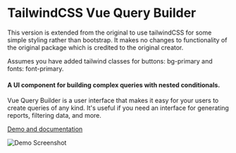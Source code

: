 TailwindCSS Vue Query Builder
======

This version is extended from the original to use tailwindCSS for some simple styling rather than bootstrap. It makes no changes to functionality of the original package which is credited to the original creator. 

Assumes you have added tailwind classes for buttons: bg-primary and fonts: font-primary.

#### A UI component for building complex queries with nested conditionals.

Vue Query Builder is a user interface that makes it easy for your users to create queries of any kind. It's useful if you need an interface for generating reports, filtering data, and more.


[Demo and documentation](https://dabernathy89.github.io/vue-query-builder/)

![Demo Screenshot](https://raw.githubusercontent.com/dabernathy89/vue-query-builder/master/public/demo-screenshot.png "Demo screenshot")